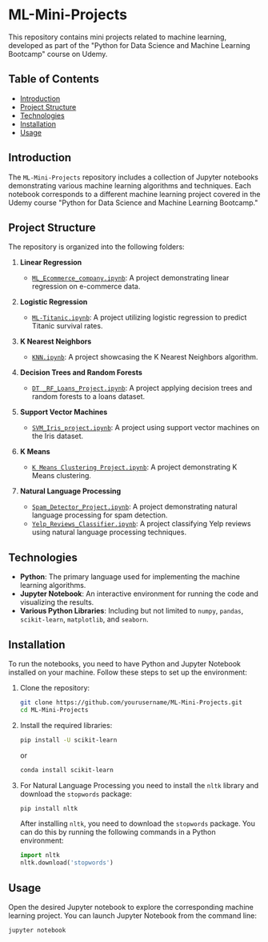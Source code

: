 # ML-Mini-Projects

This repository contains mini projects related to machine learning, developed as part of the "Python for Data Science and Machine Learning Bootcamp" course on Udemy.

## Table of Contents

- [Introduction](#introduction)
- [Project Structure](#project-structure)
- [Technologies](#technologies)
- [Installation](#installation)
- [Usage](#usage)

## Introduction

The `ML-Mini-Projects` repository includes a collection of Jupyter notebooks demonstrating various machine learning algorithms and techniques. Each notebook corresponds to a different machine learning project covered in the Udemy course "Python for Data Science and Machine Learning Bootcamp."

## Project Structure

The repository is organized into the following folders:

1. **Linear Regression**
    - [`ML_Ecommerce_company.ipynb`](https://github.com/ppogwizd/ML-Mini-Projects/blob/main/1%20-%20Linear%20Regression/ML_Ecommerce_company.ipynb): A project demonstrating linear regression on e-commerce data.
    
2. **Logistic Regression**
    - [`ML-Titanic.ipynb`](https://github.com/ppogwizd/ML-Mini-Projects/blob/main/2%20-%20Logistic%20Regression/ML-Titanic.ipynb): A project utilizing logistic regression to predict Titanic survival rates.
    
3. **K Nearest Neighbors**
    - [`KNN.ipynb`](https://github.com/ppogwizd/ML-Mini-Projects/blob/main/3%20-%20K%20Nearest%20Neighbors/KNN.ipynb): A project showcasing the K Nearest Neighbors algorithm.
    
4. **Decision Trees and Random Forests**
    - [`DT _RF_Loans_Project.ipynb`](https://github.com/ppogwizd/ML-Mini-Projects/blob/main/4%20-%20Decision%20Trees%20and%20Random%20Forests/DT%20_RF_Loans_Project.ipynb): A project applying decision trees and random forests to a loans dataset.
    
5. **Support Vector Machines**
    - [`SVM_Iris_project.ipynb`](https://github.com/ppogwizd/ML-Mini-Projects/blob/main/5%20-%20Support%20Vector%20Machines/SVM_Iris_project.ipynb): A project using support vector machines on the Iris dataset.
    
6. **K Means**
    - [`K Means Clustering Project.ipynb`](https://github.com/ppogwizd/ML-Mini-Projects/blob/main/6%20-%20K%20Means/K%20Means%20Clustering%20Project.ipynb): A project demonstrating K Means clustering.

7. **Natural Language Processing**
    - [`Spam_Detector_Project.ipynb`](https://github.com/ppogwizd/ML-Mini-Projects/blob/main/7%20-%20Natural%20Language%20Processing/Spam%20detector/Spam_Detector_Project.ipynb): A project demonstrating natural language processing for spam detection.
    - [`Yelp_Reviews_Classifier.ipynb`](https://github.com/ppogwizd/ML-Mini-Projects/blob/main/7%20-%20Natural%20Language%20Processing/Yelp%20Reviews%20classifier/Yelp_Reviews_Classifier.ipynb): A project classifying Yelp reviews using natural language processing techniques.

## Technologies

- **Python**: The primary language used for implementing the machine learning algorithms.
- **Jupyter Notebook**: An interactive environment for running the code and visualizing the results.
- **Various Python Libraries**: Including but not limited to `numpy`, `pandas`, `scikit-learn`, `matplotlib`, and `seaborn`.

## Installation

To run the notebooks, you need to have Python and Jupyter Notebook installed on your machine. Follow these steps to set up the environment:

1. Clone the repository:
    ```bash
    git clone https://github.com/yourusername/ML-Mini-Projects.git
    cd ML-Mini-Projects
    ```

2. Install the required libraries:
    ```bash
    pip install -U scikit-learn
    ```
    or
    ```bash
    conda install scikit-learn
    ```
3. For Natural Language Processing you need to install the `nltk` library and download the `stopwords` package:
    ```bash
    pip install nltk
    ```
    After installing `nltk`, you need to download the `stopwords` package. You can do this by running the following commands in a Python environment:
    ```python
    import nltk
    nltk.download('stopwords')
    ```

## Usage

Open the desired Jupyter notebook to explore the corresponding machine learning project. You can launch Jupyter Notebook from the command line:

```bash
jupyter notebook
